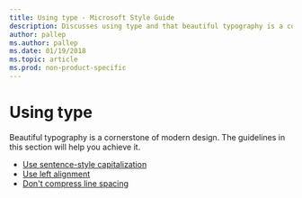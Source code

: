 ```yaml
---
title: Using type - Microsoft Style Guide
description: Discusses using type and that beautiful typography is a cornerstone of modern design. Guidelines, such as using left alignment, is a guideline to achieve it.
author: pallep
ms.author: pallep
ms.date: 01/19/2018
ms.topic: article
ms.prod: non-product-specific
---
```


# Using type

Beautiful typography is a cornerstone of modern design. The guidelines in this section will help you achieve it. 

  - [Use sentence-style capitalization](~/text-formatting/using-type/use-sentence-style-capitalization.md)
  - [Use left alignment](~/text-formatting/using-type/use-left-alignment.md)
  - [Don't compress line spacing](~/text-formatting/using-type/dont-compress-line-spacing.md)
